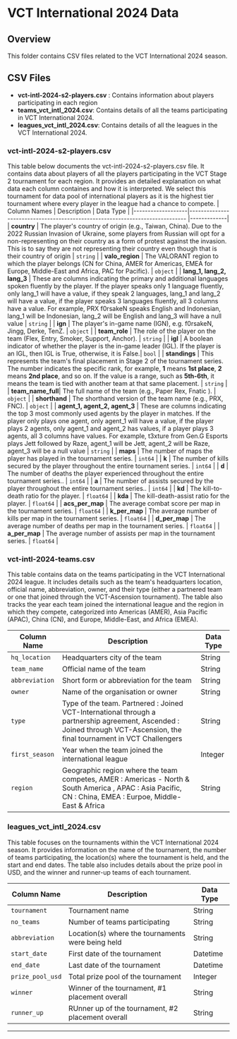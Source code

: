 # VCT International 2024 Data

## Overview
This folder contains CSV files related to the VCT International 2024 season.

## CSV Files
- **vct-intl-2024-s2-players.csv** : Contains information about players participating in each region
- **teams_vct_intl_2024.csv**: Contains details of all the teams participating in VCT International 2024.
- **leagues_vct_intl_2024.csv**: Contains details of all the leagues in the VCT International 2024.

### vct-intl-2024-s2-players.csv 
This table below documents the vct-intl-2024-s2-players.csv file. It contains data about players of all the players participating in the VCT Stage 2 tournament for each region. It provides an detailed explanation on what data each column containes and how it is interpreted.
We select this tournament for data pool of international players as it is the highest tier tournament where every player in the league had a chance to compete.
| Column Names       | Description                                                                  | Data Type   |
|-------------------|----------------------------------------------------------------------------- |-------------|
| **country**       | The player's country of origin (e.g., Taiwan, China). Due to the 2022 Russian Invasion of Ukraine, some players from Russian will opt for a non-representing on their country as a form of protest against the invasion. This is to say they are not representing their country even though that is their country of origin                        | `string`    |
| **valo_region**   | The VALORANT region to which the player belongs (CN for China, AMER for Americas, EMEA for Europe, Middle-East and Africa, PAC for Pacific).        | `object`    |
| **lang_1, lang_2, lang_3** | These are columns indicating the primary and additional languages spoken fluently by the player. If the player speaks only 1 language fluently, only lang_1 will have a value, if they speak 2 languages, lang_1 and lang_2 will have a value, if the player speaks 3 languages fluently, all 3 columns have a value. For example, PRX f0rsakeN speaks English and Indonesian, lang_1 will be Indonesian, lang_2 will be English and lang_3 will have a null value   | `string`    |
| **ign**           | The player's in-game name (IGN), e.g. f0rsakeN, Jingg, Derke, TenZ.                                             | `object`    |
| **team_role**     | The role of the player on the team (Flex, Entry, Smoker, Support, Anchor).            | `string`    |
| **igl**           | A boolean indicator of whether the player is the in-game leader (IGL). If the player is an IGL, then IGL is True, otherwise, it is False.| `bool`      |
| **standings** | This represents the team's final placement in Stage 2 of the tournament series. The number indicates the specific rank, for example, **1** means **1st place**, **2** means **2nd place**, and so on. If the value is a range, such as **5th-6th**, it means the team is tied with another team at that same placement.                | `string`     |
| **team_name_full**| The full name of the team (e.g., Paper Rex, Fnatic ).                                | `object`    |
| **shorthand**     | The shorthand version of the team name (e.g., PRX, FNC).                          | `object`    |
| **agent_1, agent_2, agent_3** | These are columns indicating the top 3 most commonly used agents by the player in matches. If the player only plays one agent, only agent_1 will have a value, if the player plays 2 agents, only agent_1 and agent_2 has values, if a player plays 3 agents, all 3 columns have values. For example, t3xture from Gen.G Esports plays Jett followed by Raze, agent_1 will be Jett, agent_2 will be Raze, agent_3 will be a null value                    | `string`    |
| **maps**          | The number of maps the player has played in the tournament series.                                    | `int64`     |
| **k**             | The number of kills secured by the player throughout the entire tournament series. | `int64`     |
| **d**             | The number of deaths the player experienced throughout the entire tournament series..  | `int64`     |
| **a**             | The number of assists secured by the player throughout the entire tournament series..    | `int64`     |
| **kd**            | The kill-to-death ratio for the player.                                      | `float64`   |
| **kda**           | The kill-death-assist ratio for the player.                                  | `float64`   |
| **acs_per_map**   | The average combat score per map in the tournament series.                                           | `float64`   |
| **k_per_map**     | The average number of kills per map in the tournament series.                                         | `float64`   |
| **d_per_map**     | The average number of deaths per map in the tournament series.                                        | `float64`   |
| **a_per_map**     | The average number of assists per map in the tournament series.                                       | `float64`   |

### vct-intl-2024-teams.csv
This table contains data on the teams participating in the VCT International 2024 league. It includes details such as the team's headquarters location, official name, abbreviation, owner, and their type (either a partnered team or one that joined through the VCT-Ascension tournament). The table also tracks the year each team joined the international league and the region in which they compete, categorized into Americas (AMER), Asia Pacific (APAC), China (CN), and Europe, Middle-East, and Africa (EMEA).

| Column Name       | Description                                 | Data Type |
|-------------------|---------------------------------------------|-----------|
| `hq_location`     | Headquarters city of the team               | String    |
| `team_name`       | Official name of the team                   | String    |
| `abbreviation`    | Short form or abbreviation for the team     | String    |
| `owner`           | Name of the organisation or owner           | String    |
| `type`            | Type of the team. Partnered : Joined VCT-International through a partnership agreement, Ascended : Joined through VCT-Ascension, the final tournament in VCT Challengers| String    |
| `first_season`    | Year when the team joined the international league         | Integer   |
| `region`          | Geographic region where the team competes, AMER : Americas - North & South America , APAC : Asia Pacific, CN : China, EMEA : Eurpoe, Middle-East & Africa  | String |

### leagues_vct_intl_2024.csv
This table focuses on the tournaments within the VCT International 2024 season. It provides information on the name of the tournament, the number of teams participating, the location(s) where the tournament is held, and the start and end dates. The table also includes details about the prize pool in USD, and the winner and runner-up teams of each tournament.

| Column Name       | Description                                 | Data Type |
|-------------------|---------------------------------------------|-----------|
| `tournament`     | Tournament name               | String    |
| `no_teams`       | Number of teams participating                   | String    |
| `abbreviation`    | Location(s) where the tournaments were being held     | String    |
| `start_date`           | First date of the tournament          | Datetime    |
| `end_date`            |Last date of the tournament| Datetime |
| `prize_pool_usd`    | Total prize pool of the tournament        | Integer   |
| `winner`          | Winner of the tournament, #1 placement overall | String|
|`runner_up` | RUnner up of the tournament, #2 placement overall |String |
---

